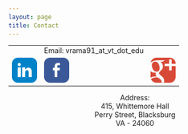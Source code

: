 ```yaml
---
layout: page
title: Contact
---
```

<script type="text/javascript" src="http://www.skypeassets.com/i/scom/js/skype-uri.js"></script>
<div id="SkypeButton_Call_freakstall_1" align="center">
<script type="text/javascript">
    Skype.ui({
      "name": "chat",
      "element": "SkypeButton_Call_freakstall_1",
      "participants": ["freakstall"],
      "imageSize": 32
    });
  </script>
</div>

<div align="center">
<table>
	<tr><td></td><td>
Email: vrama91_at_vt_dot_edu</td></tr><tr><td><a href='http://lnkd.in/d5EGuK4'><img src='/public/images/57x57/linkedin.png' width='50'></a></td><td><a href='https://www.facebook.com/ramakrishna928'><img src='/public/images/57x57/facebook.png' width='50'></a></td><td><a href='https://plus.google.com/+RamakrishnaVedantam/posts'><img src='/public/images/57x57/googleplus.png' width='50'></a></td></tr>
</table>
</div>
<div align="center">
Address:<br/> 
415, Whittemore Hall <br/>
Perry Street, Blacksburg<br/> 
VA - 24060
</div>

